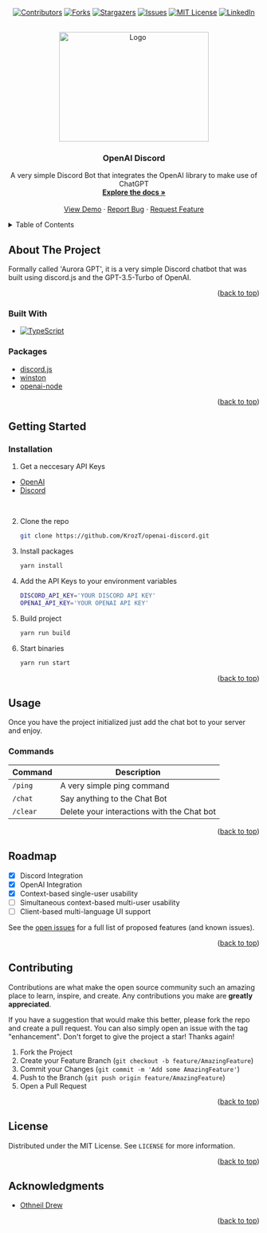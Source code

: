 <!-- Improved compatibility of back to top link: See: https://github.com/othneildrew/Best-README-Template/pull/73 -->
<a name="readme-top"></a>
<!--
*** Thanks for checking out the Best-README-Template. If you have a suggestion
*** that would make this better, please fork the repo and create a pull request
*** or simply open an issue with the tag "enhancement".
*** Don't forget to give the project a star!
*** Thanks again! Now go create something AMAZING! :D
-->



<!-- PROJECT SHIELDS -->
<!--
*** I'm using markdown "reference style" links for readability.
*** Reference links are enclosed in brackets [ ] instead of parentheses ( ).
*** See the bottom of this document for the declaration of the reference variables
*** for contributors-url, forks-url, etc. This is an optional, concise syntax you may use.
*** https://www.markdownguide.org/basic-syntax/#reference-style-links
-->
<div align="center" markdown="1">

[![Contributors][contributors-shield]][contributors-url]
[![Forks][forks-shield]][forks-url]
[![Stargazers][stars-shield]][stars-url]
[![Issues][issues-shield]][issues-url]
[![MIT License][license-shield]][license-url]
[![LinkedIn][linkedin-shield]][linkedin-url]

</div>

<!-- PROJECT LOGO -->
<br />
<div align="center">
  <a>
    <img src="https://i.imgur.com/2UDLbNX.png" alt="Logo" width="300" height="220">
  </a>

<h3 align="center">OpenAI Discord</h3>

  <p align="center">
    A very simple Discord Bot that integrates the OpenAI library to make use of ChatGPT
    <br />
    <a href="https://github.com/KrozT/openai-discord"><strong>Explore the docs »</strong></a>
    <br />
    <br />
    <a href="https://discord.com/oauth2/authorize?client_id=1084340374010593311&permissions=534723950656&scope=bot">View Demo</a>
    ·
    <a href="https://github.com/KrozT/openai-discord/issues">Report Bug</a>
    ·
    <a href="https://github.com/KrozT/openai-discord/pulls">Request Feature</a>
  </p>
</div>



<!-- TABLE OF CONTENTS -->
<details>
  <summary>Table of Contents</summary>
  <ol>
    <li>
      <a href="#about-the-project">About The Project</a>
      <ul>
        <li><a href="#built-with">Built With</a></li>
      </ul>
      <ul>
        <li><a href="#packages">Packages</a></li>
      </ul>
    </li>
    <li>
      <a href="#getting-started">Getting Started</a>
      <ul>
        <li><a href="#installation">Installation</a></li>
      </ul>
    </li>
    <li>
      <a href="#usage">Usage</a>
      <ul>
        <li><a href="#commands">Commands</a></li>
      </ul>
    </li>
    <li><a href="#roadmap">Roadmap</a></li>
    <li><a href="#contributing">Contributing</a></li>
    <li><a href="#license">License</a></li>
    <li><a href="#acknowledgments">Acknowledgments</a></li>
  </ol>
</details>

<!-- ABOUT THE PROJECT -->
## About The Project
Formally called 'Aurora GPT', it is a very simple Discord chatbot that was built using discord.js and the GPT-3.5-Turbo of OpenAI.

<p align="right">(<a href="#readme-top">back to top</a>)</p>



### Built With

* [![TypeScript][TypeScript-shield]][TypeScript-url]

### Packages
- [discord.js](https://github.com/discordjs/discord.js)
- [winston](https://github.com/winstonjs/winston)
- [openai-node](https://github.com/openai/openai-node)

<p align="right">(<a href="#readme-top">back to top</a>)</p>



<!-- GETTING STARTED -->
## Getting Started

### Installation

1. Get a neccesary API Keys
- [OpenAI](https://platform.openai.com/account/api-keys)
- [Discord](https://platform.openai.com/account/api-keys)
<br>

2. Clone the repo
   ```sh
   git clone https://github.com/KrozT/openai-discord.git
   ```
3. Install packages
   ```sh
   yarn install
   ```
4. Add the API Keys to your environment variables
   ```sh
   DISCORD_API_KEY='YOUR DISCORD API KEY'
   OPENAI_API_KEY='YOUR OPENAI API KEY'
   ```
5. Build project
   ```sh
   yarn run build
   ```
6. Start binaries
   ```sh
   yarn run start
   ```


<p align="right">(<a href="#readme-top">back to top</a>)</p>



<!-- USAGE EXAMPLES -->
## Usage

Once you have the project initialized
just add the chat bot to your server and enjoy.

### Commands
| Command | Description |
| --- | --- |
| `/ping` | A very simple ping command |
| `/chat` | Say anything to the Chat Bot |
| `/clear` | Delete your interactions with the Chat bot |

<p align="right">(<a href="#readme-top">back to top</a>)</p>



<!-- ROADMAP -->
## Roadmap

- [x] Discord Integration
- [x] OpenAI Integration
- [x] Context-based single-user usability
- [ ] Simultaneous context-based multi-user usability
- [ ] Client-based multi-language UI support

See the [open issues](https://github.com/KrozT/openai-discord/issues) for a full list of proposed features (and known issues).

<p align="right">(<a href="#readme-top">back to top</a>)</p>



<!-- CONTRIBUTING -->
## Contributing

Contributions are what make the open source community such an amazing place to learn, inspire, and create. Any contributions you make are **greatly appreciated**.

If you have a suggestion that would make this better, please fork the repo and create a pull request. You can also simply open an issue with the tag "enhancement".
Don't forget to give the project a star! Thanks again!

1. Fork the Project
2. Create your Feature Branch (`git checkout -b feature/AmazingFeature`)
3. Commit your Changes (`git commit -m 'Add some AmazingFeature'`)
4. Push to the Branch (`git push origin feature/AmazingFeature`)
5. Open a Pull Request

<p align="right">(<a href="#readme-top">back to top</a>)</p>



<!-- LICENSE -->
## License

Distributed under the MIT License. See `LICENSE` for more information.

<p align="right">(<a href="#readme-top">back to top</a>)</p>

<!-- ACKNOWLEDGMENTS -->
## Acknowledgments

* [Othneil Drew](https://github.com/othneildrew/)

<p align="right">(<a href="#readme-top">back to top</a>)</p>



<!-- MARKDOWN LINKS & IMAGES -->
<!-- https://www.markdownguide.org/basic-syntax/#reference-style-links -->
[contributors-shield]: https://img.shields.io/github/contributors/KrozT/openai-discord.svg?style=for-the-badge
[contributors-url]: https://github.com/KrozT/openai-discord/graphs/contributors
[forks-shield]: https://img.shields.io/github/forks/KrozT/openai-discord.svg?style=for-the-badge
[forks-url]: https://github.com/KrozT/openai-discord/network/members
[stars-shield]: https://img.shields.io/github/stars/KrozT/openai-discord.svg?style=for-the-badge
[stars-url]: https://github.com/KrozT/openai-discord/stargazers
[issues-shield]: https://img.shields.io/github/issues/KrozT/openai-discord.svg?style=for-the-badge
[issues-url]: https://github.com/KrozT/openai-discord/issues
[license-shield]: https://img.shields.io/github/license/KrozT/openai-discord.svg?style=for-the-badge
[license-url]: https://github.com/KrozT/openai-discord/blob/master/LICENSE
[linkedin-shield]: https://img.shields.io/badge/-LinkedIn-black.svg?style=for-the-badge&logo=linkedin&colorB=555
[linkedin-url]: https://www.linkedin.com/in/matias-espinoza-bustos/
[product-screenshot]: images/screenshot.png
[Next.js]: https://img.shields.io/badge/next.js-000000?style=for-the-badge&logo=nextdotjs&logoColor=white
[Next-url]: https://nextjs.org/
[React.js]: https://img.shields.io/badge/React-20232A?style=for-the-badge&logo=react&logoColor=61DAFB
[React-url]: https://reactjs.org/
[Vue.js]: https://img.shields.io/badge/Vue.js-35495E?style=for-the-badge&logo=vuedotjs&logoColor=4FC08D
[Vue-url]: https://vuejs.org/
[Angular.io]: https://img.shields.io/badge/Angular-DD0031?style=for-the-badge&logo=angular&logoColor=white
[Angular-url]: https://angular.io/
[Svelte.dev]: https://img.shields.io/badge/Svelte-4A4A55?style=for-the-badge&logo=svelte&logoColor=FF3E00
[Svelte-url]: https://svelte.dev/
[Laravel.com]: https://img.shields.io/badge/Laravel-FF2D20?style=for-the-badge&logo=laravel&logoColor=white
[Laravel-url]: https://laravel.com
[Bootstrap.com]: https://img.shields.io/badge/Bootstrap-563D7C?style=for-the-badge&logo=bootstrap&logoColor=white
[Bootstrap-url]: https://getbootstrap.com
[JQuery.com]: https://img.shields.io/badge/jQuery-0769AD?style=for-the-badge&logo=jquery&logoColor=white
[JQuery-url]: https://jquery.com

[TypeScript-url]: https://www.typescriptlang.org
[TypeScript-shield]: https://img.shields.io/badge/TypeScript-3178C6?style=for-the-badge&logo=typescript&logoColor=white
